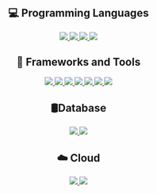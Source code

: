 <h2 align="center" class="section-heading">💻 Programming Languages</h2>
<div align="center">
    <a target="_blank" href="https://go.dev/"><img src="https://skillicons.dev/icons?i=go" /> </a>
    <a target="_blank" href="https://www.python.org/"><img src="https://skillicons.dev/icons?i=python" /> </a>
    <a target="_blank" href="https://www.rust-lang.org/"><img src="https://skillicons.dev/icons?i=rust" /> </a>
    <a target="_blank" href="https://www.javascript.com/"><img src="https://skillicons.dev/icons?i=javascript" /> </a>

<h2 align="center" class="section-heading">🔧 Frameworks and Tools</h2>
    <a target="_blank" href="https://react.dev/"> <img src="https://skillicons.dev/icons?i=react" /> </a>
    <a target="_blank" href="https://nodejs.org/en"> <img src="https://skillicons.dev/icons?i=nodejs" /> </a>
    <a target="_blank" href="https://firebase.google.com"> <img src="https://skillicons.dev/icons?i=firebase" /> </a>
    <a target="_blank" href="https://www.docker.com/"> <img src="https://skillicons.dev/icons?i=docker" /> </a>
    <a target="_blank" href="https://www.jenkins.io/"> <img src="https://skillicons.dev/icons?i=jenkins" /> </a>
    <a target="_blank" href="https://git-scm.com/"> <img src="https://skillicons.dev/icons?i=git" /> </a>
    <a target="_blank" href="https://www.postman.com/"> <img src="https://skillicons.dev/icons?i=postman" /> </a>

<h2 align="center" class="section-heading">🛢️Database</h2>
    <a target="_blank" href="https://aws.amazon.com"> <img src="https://skillicons.dev/icons?i=mysql" /> </a>
    <a target="_blank" href="https://cloud.google.com"> <img src="https://skillicons.dev/icons?i=mongodb" /> </a>

<h2 align="center" class="section-heading">☁️ Cloud </h2>
    <a target="_blank" href="https://aws.amazon.com"> <img src="https://skillicons.dev/icons?i=aws" /> </a>
    <a target="_blank" href="https://cloud.google.com"> <img src="https://skillicons.dev/icons?i=gcp" /> </a>
</div>
